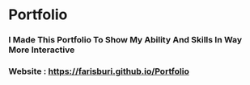 # Portfolio

### I Made This Portfolio To Show My Ability And Skills In Way More Interactive

### Website : https://farisburi.github.io/Portfolio
